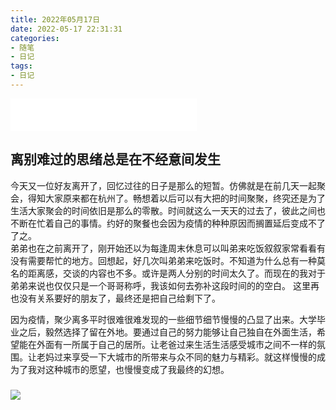 ```yaml
---
title: 2022年05月17日
date: 2022-05-17 22:31:31
categories:
- 随笔
- 日记
tags:
- 日记
---
```


<iframe frameborder="no" border="0" marginwidth="0" marginheight="0" width=298 height=52 src="//music.163.com/outchain/player?type=2&id=1846568891&auto=1&height=32"></iframe>

## 离别难过的思绪总是在不经意间发生  

今天又一位好友离开了，回忆过往的日子是那么的短暂。仿佛就是在前几天一起聚会，得知大家原来都在杭州了。畅想着以后可以有大把的时间聚聚，终究还是为了生活大家聚会的时间依旧是那么的零散。时间就这么一天天的过去了，彼此之间也不断在忙着自己的事情。约好的聚餐也会因为疫情的种种原因而搁置延后变成不了了之。  
弟弟也在之前离开了，刚开始还以为每逢周末休息可以叫弟来吃饭叙叙家常看看有没有需要帮忙的地方。回想起，好几次叫弟弟来吃饭时。不知道为什么总有一种莫名的距离感，交谈的内容也不多。或许是两人分别的时间太久了。而现在的我对于弟弟来说也仅仅只是一个哥哥称呼，我该如何去弥补这段时间的的空白。
这里再也没有关系要好的朋友了，最终还是把自己给剩下了。



因为疫情，聚少离多平时很难很难发现的一些细节细节慢慢的凸显了出来。大学毕业之后，毅然选择了留在外地。要通过自己的努力能够让自己独自在外面生活，希望能在外面有一所属于自己的居所。让老爸过来生活生活感受城市之间不一样的氛围。让老妈过来享受一下大城市的所带来与众不同的魅力与精彩。就这样慢慢的成为了我对这种城市的愿望，也慢慢变成了我最终的幻想。

### 

![](https://feizhufanfan.oss-cn-hangzhou.aliyuncs.com/blog/P20409-135150.jpg)
